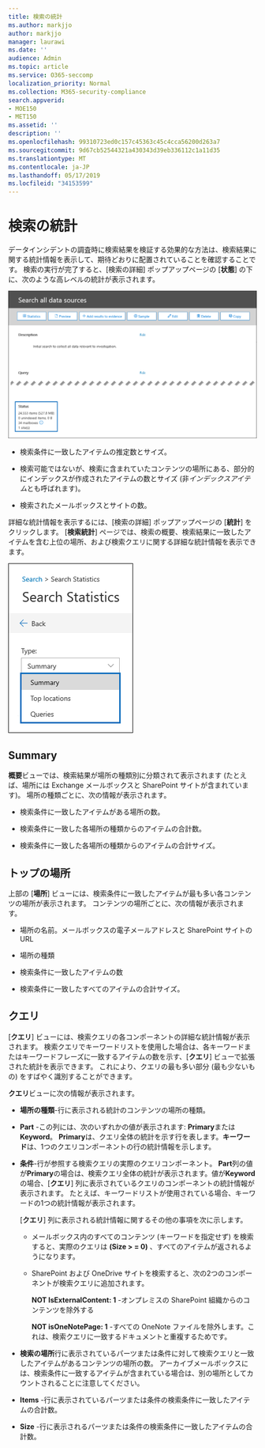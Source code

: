 ```yaml
---
title: 検索の統計
ms.author: markjjo
author: markjjo
manager: laurawi
ms.date: ''
audience: Admin
ms.topic: article
ms.service: O365-seccomp
localization_priority: Normal
ms.collection: M365-security-compliance
search.appverid:
- MOE150
- MET150
ms.assetid: ''
description: ''
ms.openlocfilehash: 99310723ed0c157c45363c45c4cca56200d263a7
ms.sourcegitcommit: 9d67cb52544321a430343d39eb336112c1a11d35
ms.translationtype: MT
ms.contentlocale: ja-JP
ms.lasthandoff: 05/17/2019
ms.locfileid: "34153599"
---
```

# <a name="search-statistics"></a>検索の統計

データインシデントの調査時に検索結果を検証する効果的な方法は、検索結果に関する統計情報を表示して、期待どおりに配置されていることを確認することです。 検索の実行が完了すると、[検索の詳細] ポップアップページの [**状態**] の下に、次のような高レベルの統計が表示されます。

![検索 statisics 上の検索の詳細ポップアップページ](../media/SearchDetailsFlyout.png)

- 検索条件に一致したアイテムの推定数とサイズ。

- 検索可能ではないが、検索に含まれていたコンテンツの場所にある、部分的にインデックスが作成されたアイテムの数とサイズ (非*インデックスアイテム*とも呼ばれます)。

- 検索されたメールボックスとサイトの数。

詳細な統計情報を表示するには、[検索の詳細] ポップアップページの [**統計**] をクリックします。 [**検索統計**] ページでは、検索の概要、検索結果に一致したアイテムを含む上位の場所、および検索クエリに関する詳細な統計情報を表示できます。

![検索の統計ドロップダウンリスト](../media/SearchStatisticsDropDownList.png)

## <a name="summary"></a>Summary

**概要**ビューでは、検索結果が場所の種類別に分類されて表示されます (たとえば、場所には Exchange メールボックスと SharePoint サイトが含まれています)。 場所の種類ごとに、次の情報が表示されます。

- 検索条件に一致したアイテムがある場所の数。

- 検索条件に一致した各場所の種類からのアイテムの合計数。

- 検索条件に一致した各場所の種類からのアイテムの合計サイズ。

## <a name="top-locations"></a>トップの場所

上部の [**場所**] ビューには、検索条件に一致したアイテムが最も多い各コンテンツの場所が表示されます。 コンテンツの場所ごとに、次の情報が表示されます。

- 場所の名前。メールボックスの電子メールアドレスと SharePoint サイトの URL

- 場所の種類

- 検索条件に一致したアイテムの数

- 検索条件に一致したすべてのアイテムの合計サイズ。

## <a name="queries"></a>クエリ

[**クエリ**] ビューには、検索クエリの各コンポーネントの詳細な統計情報が表示されます。 検索クエリでキーワードリストを使用した場合は、各キーワードまたはキーワードフレーズに一致するアイテムの数を示す、[**クエリ**] ビューで拡張された統計を表示できます。 これにより、クエリの最も多い部分 (最も少ないもの) をすばやく識別することができます。 

**クエリ**ビューに次の情報が表示されます。

 - **場所の種類**-行に表示される統計のコンテンツの場所の種類。

- **Part** -この列には、次のいずれかの値が表示されます: **Primary**または**Keyword**。 **Primary**は、クエリ全体の統計を示す行を表します。**キーワード**は、1つのクエリコンポーネントの行の統計情報を示します。

- **条件**-行が参照する検索クエリの実際のクエリコンポーネント。 **Part**列の値が**Primary**の場合は、検索クエリ全体の統計が表示されます。値が**Keyword**の場合、[**クエリ**] 列に表示されているクエリのコンポーネントの統計情報が表示されます。 たとえば、キーワードリストが使用されている場合、キーワードの1つの統計情報が表示されます。

  [**クエリ**] 列に表示される統計情報に関するその他の事項を次に示します。
  
  - メールボックス内のすべてのコンテンツ (キーワードを指定せず) を検索すると、実際のクエリは **(Size > = 0)** 、すべてのアイテムが返されるようになります。
  
  - SharePoint および OneDrive サイトを検索すると、次の2つのコンポーネントが検索クエリに追加されます。
    
    **NOT IsExternalContent: 1** -オンプレミスの SharePoint 組織からのコンテンツを除外する
    
    **NOT isOneNotePage: 1** -すべての OneNote ファイルを除外します。これは、検索クエリに一致するドキュメントと重複するためです。

- **検索の場所**行に表示されているパーツまたは条件に対して検索クエリと一致したアイテムがあるコンテンツの場所の数。 アーカイブメールボックスには、検索条件に一致するアイテムが含まれている場合は、別の場所としてカウントされることに注意してください。

- **Items** -行に表示されているパーツまたは条件の検索条件に一致したアイテムの合計数。

- **Size** -行に表示されるパーツまたは条件の検索条件に一致したアイテムの合計数。